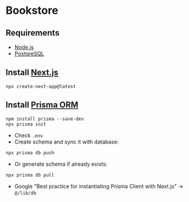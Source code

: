 # Bookstore

## Requirements

- [Node.js](https://nodejs.org/)
- [PostgreSQL](https://www.postgresql.org/)

## Install [Next.js](https://nextjs.org/)

```
npx create-next-app@latest
```

## Install [Prisma ORM](https://www.prisma.io/)

```
npm install prisma --save-dev
npx prisma init
```

- Check `.env`
- Create schema and sync it with database:

```
npx prisma db push
```

- Or generate schema if already exists:

```
npx prisma db pull
```

- Google "Best practice for instantiating Prisma Client with Next.js" -> `@/lib/db`
